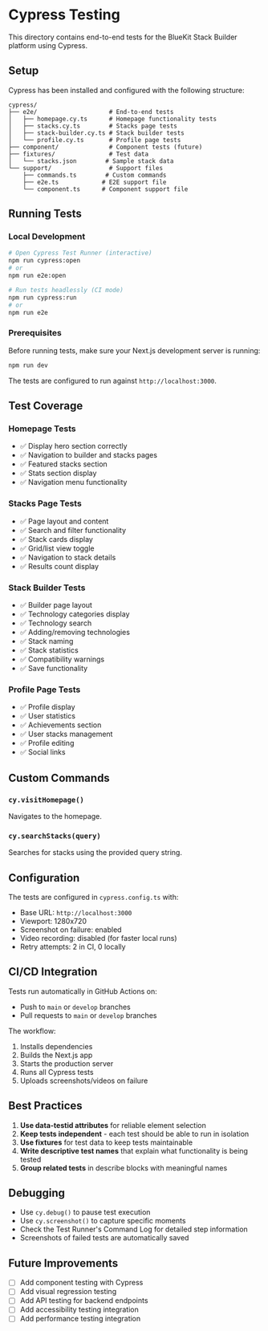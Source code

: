 # Cypress Testing

This directory contains end-to-end tests for the BlueKit Stack Builder platform using Cypress.

## Setup

Cypress has been installed and configured with the following structure:

```
cypress/
├── e2e/                    # End-to-end tests
│   ├── homepage.cy.ts      # Homepage functionality tests
│   ├── stacks.cy.ts        # Stacks page tests  
│   ├── stack-builder.cy.ts # Stack builder tests
│   └── profile.cy.ts       # Profile page tests
├── component/              # Component tests (future)
├── fixtures/               # Test data
│   └── stacks.json        # Sample stack data
└── support/                # Support files
    ├── commands.ts        # Custom commands
    ├── e2e.ts            # E2E support file
    └── component.ts      # Component support file
```

## Running Tests

### Local Development

```bash
# Open Cypress Test Runner (interactive)
npm run cypress:open
# or
npm run e2e:open

# Run tests headlessly (CI mode)
npm run cypress:run
# or  
npm run e2e
```

### Prerequisites

Before running tests, make sure your Next.js development server is running:

```bash
npm run dev
```

The tests are configured to run against `http://localhost:3000`.

## Test Coverage

### Homepage Tests
- ✅ Display hero section correctly  
- ✅ Navigation to builder and stacks pages
- ✅ Featured stacks section
- ✅ Stats section display
- ✅ Navigation menu functionality

### Stacks Page Tests
- ✅ Page layout and content
- ✅ Search and filter functionality
- ✅ Stack cards display
- ✅ Grid/list view toggle
- ✅ Navigation to stack details
- ✅ Results count display

### Stack Builder Tests
- ✅ Builder page layout
- ✅ Technology categories display
- ✅ Technology search
- ✅ Adding/removing technologies
- ✅ Stack naming
- ✅ Stack statistics
- ✅ Compatibility warnings
- ✅ Save functionality

### Profile Page Tests
- ✅ Profile display
- ✅ User statistics
- ✅ Achievements section
- ✅ User stacks management
- ✅ Profile editing
- ✅ Social links

## Custom Commands

### `cy.visitHomepage()`
Navigates to the homepage.

### `cy.searchStacks(query)`
Searches for stacks using the provided query string.

## Configuration

The tests are configured in `cypress.config.ts` with:
- Base URL: `http://localhost:3000`
- Viewport: 1280x720
- Screenshot on failure: enabled
- Video recording: disabled (for faster local runs)
- Retry attempts: 2 in CI, 0 locally

## CI/CD Integration

Tests run automatically in GitHub Actions on:
- Push to `main` or `develop` branches
- Pull requests to `main` or `develop` branches

The workflow:
1. Installs dependencies
2. Builds the Next.js app
3. Starts the production server
4. Runs all Cypress tests
5. Uploads screenshots/videos on failure

## Best Practices

1. **Use data-testid attributes** for reliable element selection
2. **Keep tests independent** - each test should be able to run in isolation
3. **Use fixtures** for test data to keep tests maintainable
4. **Write descriptive test names** that explain what functionality is being tested
5. **Group related tests** in describe blocks with meaningful names

## Debugging

- Use `cy.debug()` to pause test execution
- Use `cy.screenshot()` to capture specific moments
- Check the Test Runner's Command Log for detailed step information
- Screenshots of failed tests are automatically saved

## Future Improvements

- [ ] Add component testing with Cypress
- [ ] Add visual regression testing
- [ ] Add API testing for backend endpoints
- [ ] Add accessibility testing integration
- [ ] Add performance testing integration